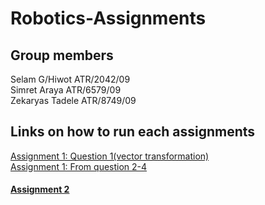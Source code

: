 


# Robotics-Assignments
## Group members
Selam G/Hiwot ATR/2042/09<br>
Simret Araya ATR/6579/09<br> 
Zekaryas Tadele ATR/8749/09 <br>

## Links on how to run each assignments
<a href="https://github.com/SimretA/Robotics-Assignment1/tree/main/src/transformations">Assignment 1: Question 1(vector transformation)</a> <br>
<a href="https://github.com/SimretA/Robotics-Assignment1/tree/main/src/arm2_gazebo">Assignment 1: From question 2-4</a> <br>
<h4>
<a href="https://github.com/SimretA/Robotics-Assignment1/tree/main/src/arm2_gazebo">Assignment 2</a> <br>

  
  
  
